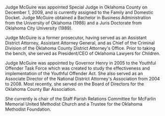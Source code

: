 ﻿---
fname: 'Lynne'
lname: 'McGuire'
id: 1004
published: False
layout: judge-bio
---
Judge McGuire was appointed Special Judge in Oklahoma County on December
1, 2009, and is currently assigned to the Family and Domestic Docket.
Judge McGuire obtained a Bachelor in Business Administration from the
University of Oklahoma (1986) and a Juris Doctorate from Oklahoma City
University (1989).

Judge McGuire is a former prosecutor, having served as an Assistant
District Attorney, Assistant Attorney General, and as Chief of the
Criminal Division of the Oklahoma County District Attorney's Office.
Prior to taking the bench, she served as President/CEO of Oklahoma
Lawyers for Children.

Judge McGuire was appointed by Governor Henry in 2005 to the Youthful
Offender Task Force which was created to study the effectiveness and
implementation of the Youthful Offender Act. She also served as an
Associate Director of the National District Attorney's Association from
2004 to 2008. Most recently, she served on the Board of Directors for
the Oklahoma County Bar Association.

She currently is chair of the Staff Parish Relations Committee for
McFarlin Memorial United Methodist Church and a Trustee for the Oklahoma
Methodist Foundation.
